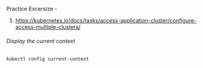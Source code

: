 Practice Excersize - 
1. https://kubernetes.io/docs/tasks/access-application-cluster/configure-access-multiple-clusters/

###### Display the current context 
    kubectl config current-context
